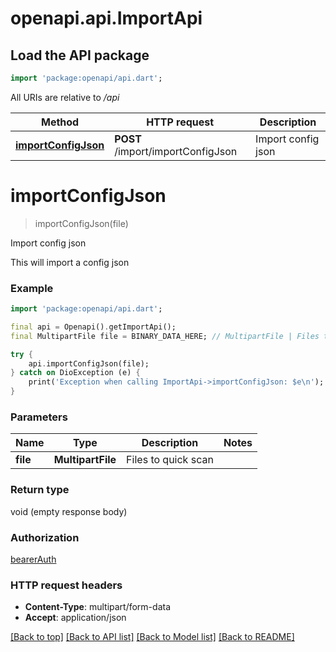 # openapi.api.ImportApi

## Load the API package
```dart
import 'package:openapi/api.dart';
```

All URIs are relative to */api*

Method | HTTP request | Description
------------- | ------------- | -------------
[**importConfigJson**](ImportApi.md#importconfigjson) | **POST** /import/importConfigJson | Import config json


# **importConfigJson**
> importConfigJson(file)

Import config json

This will import a config json

### Example
```dart
import 'package:openapi/api.dart';

final api = Openapi().getImportApi();
final MultipartFile file = BINARY_DATA_HERE; // MultipartFile | Files to quick scan

try {
    api.importConfigJson(file);
} catch on DioException (e) {
    print('Exception when calling ImportApi->importConfigJson: $e\n');
}
```

### Parameters

Name | Type | Description  | Notes
------------- | ------------- | ------------- | -------------
 **file** | **MultipartFile**| Files to quick scan | 

### Return type

void (empty response body)

### Authorization

[bearerAuth](../README.md#bearerAuth)

### HTTP request headers

 - **Content-Type**: multipart/form-data
 - **Accept**: application/json

[[Back to top]](#) [[Back to API list]](../README.md#documentation-for-api-endpoints) [[Back to Model list]](../README.md#documentation-for-models) [[Back to README]](../README.md)

